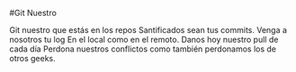 #Git Nuestro

Git nuestro que estás en los repos
Santificados sean tus commits.
Venga a nosotros tu log
En el local como en el remoto.
Danos hoy nuestro pull de cada día
Perdona nuestros conflictos
como también perdonamos los de otros geeks.

